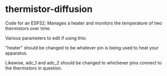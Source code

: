 # thermistor-diffusion
Code for an ESP32; Manages a heater and monitors the temperature of two thermistors over time.

Various parameters to edit if using this:

"heater" should be changed to be whatever pin is being used to heat your apparatus. 

Likewise, adc_1 and adc_2 should be changed to whichever pins connect to the thermistors in question. 



